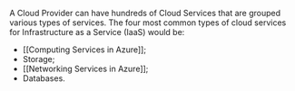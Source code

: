 A Cloud Provider can have hundreds of Cloud Services that are grouped various types of services.
The four most common types of cloud services for Infrastructure as a Service (IaaS) would be:

- [[Computing Services in Azure]];
- Storage;
- [[Networking Services in Azure]];
- Databases.